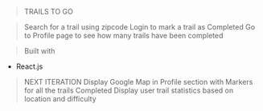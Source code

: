 > TRAILS TO GO

> Search for a trail using  zipcode
> Login to mark a trail as Completed
> Go to Profile page to see how many trails have been completed

> Built with
  - React.js


> NEXT ITERATION
> Display Google Map in Profile section with Markers for all the trails Completed
> Display user trail statistics based on location and difficulty
